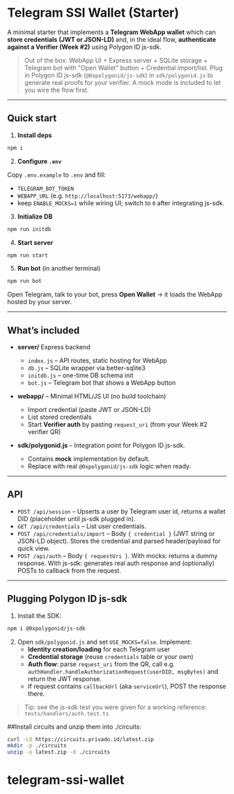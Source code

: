 # Telegram SSI Wallet (Starter)

A minimal starter that implements a **Telegram WebApp wallet** which can **store credentials (JWT or JSON-LD)** and, in the ideal flow, **authenticate against a Verifier (Week #2)** using Polygon ID js-sdk.
> Out of the box: WebApp UI + Express server + SQLite storage + Telegram bot with "Open Wallet" button + Credential import/list.
> Plug in Polygon ID js-sdk (`@0xpolygonid/js-sdk`) in `sdk/polygonid.js` to generate real proofs for your verifier. A mock mode is included to let you wire the flow first.

---

## Quick start

1. **Install deps**

```bash
npm i
```

2. **Configure `.env`**

Copy `.env.example` to `.env` and fill:
- `TELEGRAM_BOT_TOKEN`
- `WEBAPP_URL` (e.g. `http://localhost:5173/webapp/`)
- keep `ENABLE_MOCKS=1` while wiring UI; switch to `0` after integrating js-sdk.

3. **Initialize DB**

```bash
npm run initdb
```

4. **Start server**

```bash
npm run start
```

5. **Run bot** (in another terminal)

```bash
npm run bot
```

Open Telegram, talk to your bot, press **Open Wallet** → it loads the WebApp hosted by your server.

---

## What’s included

- **server/** Express backend
  - `index.js` – API routes, static hosting for WebApp
  - `db.js` – SQLite wrapper via better-sqlite3
  - `initdb.js` – one-time DB schema init
  - `bot.js` – Telegram bot that shows a WebApp button
- **webapp/** – Minimal HTML/JS UI (no build toolchain)
  - Import credential (paste JWT or JSON-LD)
  - List stored credentials
  - Start **Verifier auth** by pasting `request_uri` (from your Week #2 verifier QR)

- **sdk/polygonid.js** – Integration point for Polygon ID js-sdk.
  - Contains **mock** implementation by default.
  - Replace with real `@0xpolygonid/js-sdk` logic when ready.

---

## API

- `POST /api/session` – Upserts a user by Telegram user id, returns a wallet DID (placeholder until js-sdk plugged in).
- `GET /api/credentials` – List user credentials.
- `POST /api/credentials/import` – Body `{ credential }` (JWT string or JSON-LD object). Stores the credential and parsed header/payload for quick view.
- `POST /api/auth` – Body `{ requestUri }`. With mocks: returns a dummy response. With js-sdk: generates real auth response and (optionally) POSTs to callback from the request.

---

## Plugging Polygon ID js-sdk

1. Install the SDK:

```bash
npm i @0xpolygonid/js-sdk
```

2. Open `sdk/polygonid.js` and set `USE_MOCKS=false`. Implement:
   - **Identity creation/loading** for each Telegram user
   - **Credential storage** (reuse `credentials` table or your own)
   - **Auth flow**: parse `request_uri` from the QR, call e.g.
     `authHandler.handleAuthorizationRequest(userDID, msgBytes)` and return the JWT response.
   - If request contains `callbackUrl` (aka `serviceUrl`), POST the response there.

> Tip: see the js-sdk test you were given for a working reference:
> `tests/handlers/auth.test.ts`

##Install circuits and unzip them into ./circuits:

```bash
curl -LO https://circuits.privado.id/latest.zip
mkdir -p ./circuits
unzip -o latest.zip -d ./circuits
```

# telegram-ssi-wallet
